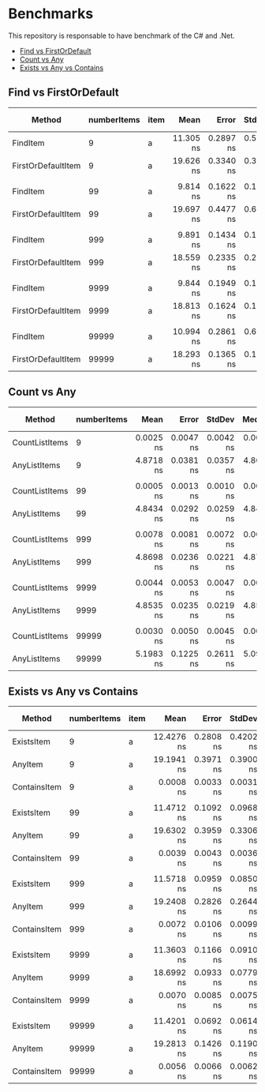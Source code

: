 # Benchmarks
This repository is responsable to have benchmark of the C# and .Net.

- [Find vs FirstOrDefault](#find-vs-firstordefault)
- [Count vs Any](#count-vs-any)
- [Exists vs Any vs Contains](#exists-vs-any-vs-contains)


## Find vs FirstOrDefault

| Method             | numberItems | item | Mean      | Error     | StdDev    | Ratio | RatioSD | Rank | Gen0   | Allocated | Alloc Ratio |
|------------------- |------------ |----- |----------:|----------:|----------:|------:|--------:|-----:|-------:|----------:|------------:|
| FindItem           | 9           | a    | 11.305 ns | 0.2897 ns | 0.5074 ns |  1.00 |    0.00 |    1 | 0.0187 |      88 B |        1.00 |
| FirstOrDefaultItem | 9           | a    | 19.626 ns | 0.3340 ns | 0.3124 ns |  1.74 |    0.08 |    2 | 0.0187 |      88 B |        1.00 |
|                    |             |      |           |           |           |       |         |      |        |           |             |
| FindItem           | 99          | a    |  9.814 ns | 0.1622 ns | 0.1438 ns |  1.00 |    0.00 |    1 | 0.0187 |      88 B |        1.00 |
| FirstOrDefaultItem | 99          | a    | 19.697 ns | 0.4477 ns | 0.6277 ns |  1.97 |    0.07 |    2 | 0.0187 |      88 B |        1.00 |
|                    |             |      |           |           |           |       |         |      |        |           |             |
| FindItem           | 999         | a    |  9.891 ns | 0.1434 ns | 0.1271 ns |  1.00 |    0.00 |    1 | 0.0187 |      88 B |        1.00 |
| FirstOrDefaultItem | 999         | a    | 18.559 ns | 0.2335 ns | 0.2070 ns |  1.88 |    0.02 |    2 | 0.0187 |      88 B |        1.00 |
|                    |             |      |           |           |           |       |         |      |        |           |             |
| FindItem           | 9999        | a    |  9.844 ns | 0.1949 ns | 0.1727 ns |  1.00 |    0.00 |    1 | 0.0187 |      88 B |        1.00 |
| FirstOrDefaultItem | 9999        | a    | 18.813 ns | 0.1624 ns | 0.1440 ns |  1.91 |    0.04 |    2 | 0.0187 |      88 B |        1.00 |
|                    |             |      |           |           |           |       |         |      |        |           |             |
| FindItem           | 99999       | a    | 10.994 ns | 0.2861 ns | 0.6035 ns |  1.00 |    0.00 |    1 | 0.0187 |      88 B |        1.00 |
| FirstOrDefaultItem | 99999       | a    | 18.293 ns | 0.1365 ns | 0.1066 ns |  1.75 |    0.08 |    2 | 0.0187 |      88 B |        1.00 |

## Count vs Any

| Method         | numberItems | Mean      | Error     | StdDev    | Median    | Ratio | RatioSD | Rank | Allocated | Alloc Ratio |
|--------------- |------------ |----------:|----------:|----------:|----------:|------:|--------:|-----:|----------:|------------:|
| CountListItems | 9           | 0.0025 ns | 0.0047 ns | 0.0042 ns | 0.0000 ns |     ? |       ? |    1 |         - |           ? |
| AnyListItems   | 9           | 4.8718 ns | 0.0381 ns | 0.0357 ns | 4.8616 ns |     ? |       ? |    2 |         - |           ? |
|                |             |           |           |           |           |       |         |      |           |             |
| CountListItems | 99          | 0.0005 ns | 0.0013 ns | 0.0010 ns | 0.0000 ns |     ? |       ? |    1 |         - |           ? |
| AnyListItems   | 99          | 4.8434 ns | 0.0292 ns | 0.0259 ns | 4.8457 ns |     ? |       ? |    2 |         - |           ? |
|                |             |           |           |           |           |       |         |      |           |             |
| CountListItems | 999         | 0.0078 ns | 0.0081 ns | 0.0072 ns | 0.0065 ns |     ? |       ? |    1 |         - |           ? |
| AnyListItems   | 999         | 4.8698 ns | 0.0236 ns | 0.0221 ns | 4.8704 ns |     ? |       ? |    2 |         - |           ? |
|                |             |           |           |           |           |       |         |      |           |             |
| CountListItems | 9999        | 0.0044 ns | 0.0053 ns | 0.0047 ns | 0.0028 ns |     ? |       ? |    1 |         - |           ? |
| AnyListItems   | 9999        | 4.8535 ns | 0.0235 ns | 0.0219 ns | 4.8506 ns |     ? |       ? |    2 |         - |           ? |
|                |             |           |           |           |           |       |         |      |           |             |
| CountListItems | 99999       | 0.0030 ns | 0.0050 ns | 0.0045 ns | 0.0003 ns |     ? |       ? |    1 |         - |           ? |
| AnyListItems   | 99999       | 5.1983 ns | 0.1225 ns | 0.2611 ns | 5.0950 ns |     ? |       ? |    2 |         - |           ? |

## Exists vs Any vs Contains

| Method       | numberItems | item | Mean       | Error     | StdDev    | Median     | Ratio | RatioSD | Rank | Gen0   | Allocated | Alloc Ratio |
|------------- |------------ |----- |-----------:|----------:|----------:|-----------:|------:|--------:|-----:|-------:|----------:|------------:|
| ExistsItem   | 9           | a    | 12.4276 ns | 0.2808 ns | 0.4202 ns | 12.2242 ns | 1.000 |    0.00 |    2 | 0.0187 |      88 B |        1.00 |
| AnyItem      | 9           | a    | 19.1941 ns | 0.3971 ns | 0.3900 ns | 19.0771 ns | 1.541 |    0.07 |    3 | 0.0187 |      88 B |        1.00 |
| ContainsItem | 9           | a    |  0.0008 ns | 0.0033 ns | 0.0031 ns |  0.0000 ns | 0.000 |    0.00 |    1 |      - |         - |        0.00 |
|              |             |      |            |           |           |            |       |         |      |        |           |             |
| ExistsItem   | 99          | a    | 11.4712 ns | 0.1092 ns | 0.0968 ns | 11.4790 ns | 1.000 |    0.00 |    2 | 0.0187 |      88 B |        1.00 |
| AnyItem      | 99          | a    | 19.6302 ns | 0.3959 ns | 0.3306 ns | 19.5244 ns | 1.712 |    0.04 |    3 | 0.0187 |      88 B |        1.00 |
| ContainsItem | 99          | a    |  0.0039 ns | 0.0043 ns | 0.0036 ns |  0.0037 ns | 0.000 |    0.00 |    1 |      - |         - |        0.00 |
|              |             |      |            |           |           |            |       |         |      |        |           |             |
| ExistsItem   | 999         | a    | 11.5718 ns | 0.0959 ns | 0.0850 ns | 11.5914 ns | 1.000 |    0.00 |    2 | 0.0187 |      88 B |        1.00 |
| AnyItem      | 999         | a    | 19.2408 ns | 0.2826 ns | 0.2644 ns | 19.2131 ns | 1.664 |    0.02 |    3 | 0.0187 |      88 B |        1.00 |
| ContainsItem | 999         | a    |  0.0072 ns | 0.0106 ns | 0.0099 ns |  0.0000 ns | 0.000 |    0.00 |    1 |      - |         - |        0.00 |
|              |             |      |            |           |           |            |       |         |      |        |           |             |
| ExistsItem   | 9999        | a    | 11.3603 ns | 0.1166 ns | 0.0910 ns | 11.3847 ns | 1.000 |    0.00 |    2 | 0.0187 |      88 B |        1.00 |
| AnyItem      | 9999        | a    | 18.6992 ns | 0.0933 ns | 0.0779 ns | 18.6904 ns | 1.647 |    0.02 |    3 | 0.0187 |      88 B |        1.00 |
| ContainsItem | 9999        | a    |  0.0070 ns | 0.0085 ns | 0.0075 ns |  0.0056 ns | 0.001 |    0.00 |    1 |      - |         - |        0.00 |
|              |             |      |            |           |           |            |       |         |      |        |           |             |
| ExistsItem   | 99999       | a    | 11.4201 ns | 0.0692 ns | 0.0614 ns | 11.4231 ns | 1.000 |    0.00 |    2 | 0.0187 |      88 B |        1.00 |
| AnyItem      | 99999       | a    | 19.2813 ns | 0.1426 ns | 0.1190 ns | 19.2878 ns | 1.687 |    0.01 |    3 | 0.0187 |      88 B |        1.00 |
| ContainsItem | 99999       | a    |  0.0056 ns | 0.0066 ns | 0.0062 ns |  0.0029 ns | 0.000 |    0.00 |    1 |      - |         - |        0.00 |